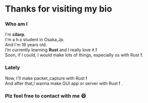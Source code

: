 # Thanks for visiting my bio
### Who am I
I'm __cilarp__.<br>
I'm a h.s student in Osaka,Jp.<br>
And I'm 16 years old.<br>
I’m currently learning __Rust__ and I really love it __!__ <br>Soon, if I could, I would make lots of things, especially os with Rust __!__.

### Lately
Now, I'll make packet_capture with Rust __!__ <br>
And after that,I wanna make GUI app or server with Rust __!__ .

### Plz feel free to contact with me 😄

<!--
**cilarp/cilarp** is a ✨ _special_ ✨ repository because its `README.md` (this file) appears on your GitHub profile.

Here are some ideas to get you started:

- 🔭 I’m currently working on ...
- 🌱 I’m currently learning ...
- 👯 I’m looking to collaborate on ...
- 🤔 I’m looking for help with ...
- 💬 Ask me about ...
- 📫 How to reach me: ...
- 😄 Pronouns: ...
- ⚡ Fun fact: ...
-->
